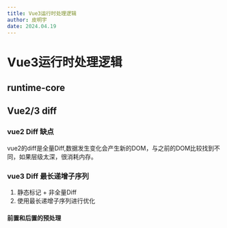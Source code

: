 ```yaml
---
title: Vue3运行时处理逻辑
author: 皮明宇
date: 2024.04.19
---
```


# Vue3运行时处理逻辑

## runtime-core

## Vue2/3 diff

### vue2 Diff 缺点
vue2的diff是全量Diff,数据发生变化会产生新的DOM，与之前的DOM比较找到不同，如果层级太深，很消耗内存。

### vue3 Diff 最长递增子序列
1. 静态标记 + 非全量Diff
2. 使用最长递增子序列进行优化

#### 前置和后置的预处理 

